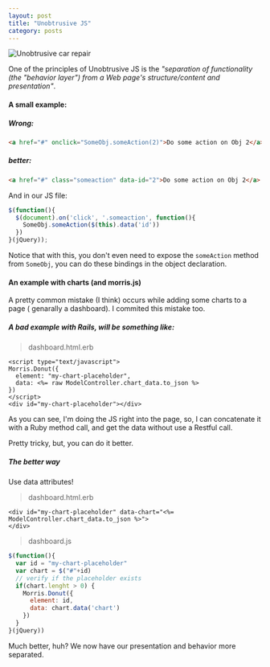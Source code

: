 ```yaml
---
layout: post
title: "Unobtrusive JS"
category: posts
---
```


![Unobtrusive car repair](http://dl.dropbox.com/u/247142/blog/lol/repair.jpg "Unobtrusive car repair")

One of the principles of Unobtrusive JS is the _"separation of functionality
(the "behavior layer") from a Web page's structure/content and presentation"_.

#### A small example:

##### Wrong:

```html
<a href="#" onclick="SomeObj.someAction(2)">Do some action on Obj 2</a>
```

##### better:

```html
<a href="#" class="someaction" data-id="2">Do some action on Obj 2</a>
```

And in our JS file:

```js
$(function(){
  $(document).on('click', '.someaction', function(){
    SomeObj.someAction($(this).data('id'))
  })
}(jQuery));
```

Notice that with this, you don't even need to expose the `someAction` method from
`SomeObj`, you can do these bindings in the object declaration.


#### An example with charts (and morris.js)

A pretty common mistake (I think) occurs while adding some charts to a page (
genarally a dashboard). I commited this mistake too.

##### A bad example with Rails, will be something like:

> dashboard.html.erb

```erb
<script type="text/javascript">
Morris.Donut({
  element: "my-chart-placeholder",
  data: <%= raw ModelController.chart_data.to_json %>
})
</script>
<div id="my-chart-placeholder"></div>
```

As you can see, I'm doing the JS right into the page, so, I can concatenate it
with a Ruby method call, and get the data without use a Restful call.

Pretty tricky, but, you can do it better.

##### The better way

Use data attributes!

> dashboard.html.erb

```erb
<div id="my-chart-placeholder" data-chart="<%= ModelController.chart_data.to_json %>">
</div>
```

> dashboard.js

```js
$(function(){
  var id = "my-chart-placeholder"
  var chart = $("#"+id)
  // verify if the placeholder exists
  if(chart.lenght > 0) {
    Morris.Donut({
      element: id,
      data: chart.data('chart')
    })
  }
}(jQuery))
```

Much better, huh? We now have our presentation and behavior more separated.
